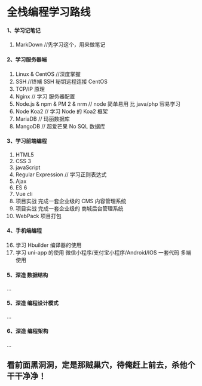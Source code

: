 # 全栈编程学习路线

#### 1、学习记笔记
1. MarkDown  //先学习这个，用来做笔记

#### 2、学习服务器端
1. Linux  &  CentOS  //深度掌握 
2. SSH //终端 SSH 秘钥远程连接 CentOS
2. TCP/IP 原理
3. Nginx  // 学习 服务器配置
4. Node.js  & npm   &  PM 2  &   nrm   // node 简单易用 比 java/php 容易学习
5. Node Koa2 // 学习 Node 的 Koa2 框架  
6. MariaDB   // 玛丽数据库
7. MangoDB   // 超爱芒果 No SQL 数据库
 
#### 3、学习前端编程
1. HTML5 
2. CSS 3
3. javaScript
4. Regular Expression // 学习正则表达式
5. Ajax
6. ES 6
7. Vue cli
8. 项目实战  完成一套企业级的 CMS 内容管理系统
9. 项目实战  完成一套企业级的 商城后台管理系统
10. WebPack 项目打包

#### 4、手机端编程
16. 学习 Hbuilder 编译器的使用
17. 学习 uni-app 的使用 微信小程序/支付宝小程序/Android/IOS 一套代码 多端 使用

#### 5、深造 数据结构
...

#### 5、深造 编程设计模式
...

#### 6、深造 编程架构
...


## 看前面黑洞洞，定是那贼巢穴，待俺赶上前去，杀他个干干净净！